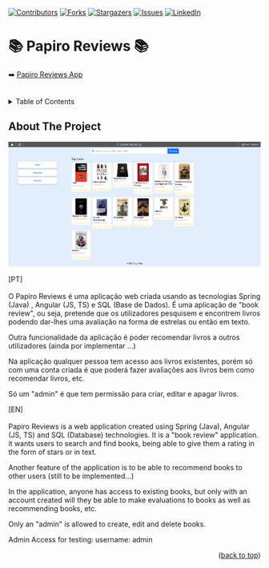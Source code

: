 <a name="readme-top"></a>

[![Contributors][contributors-shield]][contributors-url]
[![Forks][forks-shield]][forks-url]
[![Stargazers][stars-shield]][stars-url]
[![Issues][issues-shield]][issues-url]
[![LinkedIn][linkedin-shield]][linkedin-url]

# :books: Papiro Reviews :books:

:arrow_right: [Papiro Reviews App](https://tiago1139.github.io/Papiro-Angular/) <br/><br/>

<!-- TABLE OF CONTENTS -->
<details>
  <summary>Table of Contents</summary>
  <ol>
    <li>
      <a href="#about-the-project">About The Project</a>
    </li>
  </ol>
</details>


<!-- ABOUT THE PROJECT -->
## About The Project

[![Papiro App][product-screenshot]](https://tiago1139.github.io/Papiro-Angular/)

[PT]<br/><br/>
O Papiro Reviews é uma aplicação web criada usando as tecnologias Spring (Java) , Angular (JS, TS) e SQL (Base de Dados).
É uma aplicação de "book review", ou seja, pretende que os utilizadores pesquisem e encontrem livros podendo dar-lhes uma
avaliação na forma de estrelas ou então em texto.

Outra funcionalidade da aplicação é poder recomendar livros a outros utilizadores (ainda por implementar ...)

Na aplicação qualquer pessoa tem acesso aos livros existentes, porém só com uma conta criada é que poderá fazer avaliações
aos livros bem como recomendar livros, etc.

Só um "admin" é que tem permissão para criar, editar e apagar livros.

[EN]<br/><br/>
Papiro Reviews is a web application created using Spring (Java), Angular (JS, TS) and SQL (Database) technologies.
It is a "book review" application. it wants users to search and find books, being able to give them a
rating in the form of stars or in text.

Another feature of the application is to be able to recommend books to other users (still to be implemented...)

In the application, anyone has access to existing books, but only with an account created will they be able to make evaluations
to books as well as recommending books, etc.

Only an "admin" is allowed to create, edit and delete books.

Admin Access for testing:
username: admin

<p align="right">(<a href="#readme-top">back to top</a>)</p>



<!-- MARKDOWN LINKS & IMAGES -->
<!-- https://www.markdownguide.org/basic-syntax/#reference-style-links -->
[contributors-shield]: https://img.shields.io/github/contributors/tiago1139/Papiro-Angular.svg?style=for-the-badge
[contributors-url]: https://github.com/tiago1139/Papiro-Angular/graphs/contributors

[forks-shield]: https://img.shields.io/github/forks/tiago1139/Papiro-Angular.svg?style=for-the-badge
[forks-url]: https://github.com/tiago1139/Papiro-Angular/network/members

[stars-shield]: https://img.shields.io/github/stars/tiago1139/Papiro-Angular.svg?style=for-the-badge
[stars-url]: https://github.com/tiago1139/Papiro-Angular/stargazers

[issues-shield]: https://img.shields.io/github/issues/tiago1139/Papiro-Angular.svg?style=for-the-badge
[issues-url]: https://github.com/tiago1139/Papiro-Angular/issues

[linkedin-shield]: https://img.shields.io/badge/-LinkedIn-black.svg?style=for-the-badge&logo=linkedin&colorB=555
[linkedin-url]: https://www.linkedin.com/in/tiago-pinto-dev/

[product-screenshot]: papiro-app.png

[Angular.io]: https://img.shields.io/badge/Angular-DD0031?style=for-the-badge&logo=angular&logoColor=white
[Angular-url]: https://angular.io/


[Bootstrap.com]: https://img.shields.io/badge/Bootstrap-563D7C?style=for-the-badge&logo=bootstrap&logoColor=white
[Bootstrap-url]: https://getbootstrap.com

